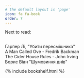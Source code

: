 ```yaml
---
# the default layout is 'page'
icon: fa fa-book
order: 7
---
```


Next to read: <br><br>

Гарпер Лі, "Убити пересмішника"<br>
A Man Called Ove - Fredrik Backman<br>
The Cider House Rules - John Irving<br>
Борис Віан "Шумовиння днів"<br>

{% include bookshelf.html %}
